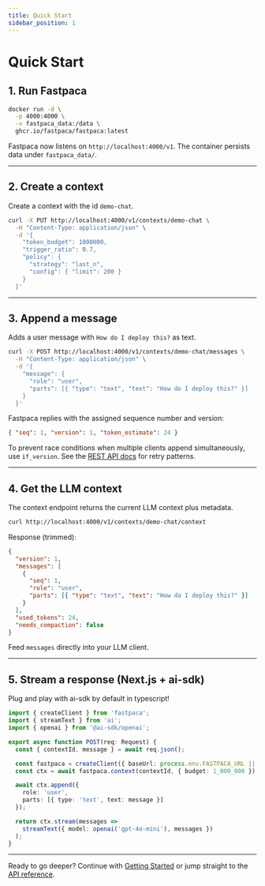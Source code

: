 ```yaml
---
title: Quick Start
sidebar_position: 1
---
```


# Quick Start

## 1. Run Fastpaca

```bash
docker run -d \
  -p 4000:4000 \
  -v fastpaca_data:/data \
  ghcr.io/fastpaca/fastpaca:latest
```

Fastpaca now listens on `http://localhost:4000/v1`. The container persists data under `fastpaca_data/`.

---

## 2. Create a context

Create a context with the id `demo-chat`.

```bash
curl -X PUT http://localhost:4000/v1/contexts/demo-chat \
  -H "Content-Type: application/json" \
  -d '{
    "token_budget": 1000000,
    "trigger_ratio": 0.7,
    "policy": {
      "strategy": "last_n",
      "config": { "limit": 200 }
    }
  }'
```

---

## 3. Append a message

Adds a user message with `How do I deploy this?` as text.

```bash
curl -X POST http://localhost:4000/v1/contexts/demo-chat/messages \
  -H "Content-Type: application/json" \
  -d '{
    "message": {
      "role": "user",
      "parts": [{ "type": "text", "text": "How do I deploy this?" }]
    }
  }'
```

Fastpaca replies with the assigned sequence number and version:

```json
{ "seq": 1, "version": 1, "token_estimate": 24 }
```

To prevent race conditions when multiple clients append simultaneously, use `if_version`. See the [REST API docs](../api/rest.md#handling-version-conflicts-409) for retry patterns.

---

## 4. Get the LLM context

The context endpoint returns the current LLM context plus metadata.

```bash
curl http://localhost:4000/v1/contexts/demo-chat/context
```

Response (trimmed):

```json
{
  "version": 1,
  "messages": [
    {
      "seq": 1,
      "role": "user",
      "parts": [{ "type": "text", "text": "How do I deploy this?" }]
    }
  ],
  "used_tokens": 24,
  "needs_compaction": false
}
```

Feed `messages` directly into your LLM client.

---

## 5. Stream a response (Next.js + ai-sdk)

Plug and play with ai-sdk by default in typescript!

```typescript title="app/api/chat/route.ts"
import { createClient } from 'fastpaca';
import { streamText } from 'ai';
import { openai } from '@ai-sdk/openai';

export async function POST(req: Request) {
  const { contextId, message } = await req.json();

  const fastpaca = createClient({ baseUrl: process.env.FASTPACA_URL || 'http://localhost:4000/v1' });
  const ctx = await fastpaca.context(contextId, { budget: 1_000_000 });

  await ctx.append({
    role: 'user',
    parts: [{ type: 'text', text: message }]
  });

  return ctx.stream(messages =>
    streamText({ model: openai('gpt-4o-mini'), messages })
  );
}
```

---

Ready to go deeper? Continue with [Getting Started](./getting-started.md) or jump straight to the [API reference](../api/rest.md).
